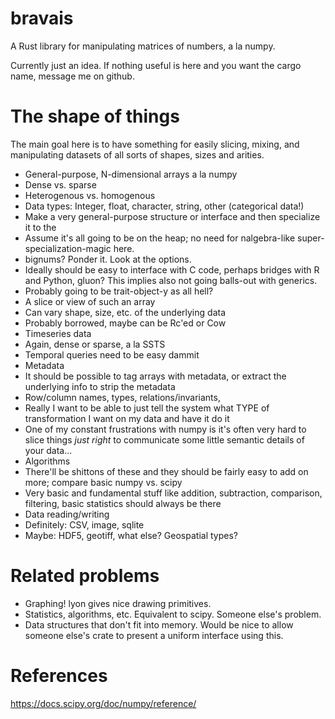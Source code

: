 # bravais

A Rust library for manipulating matrices of numbers, a la numpy.

Currently just an idea.  If nothing useful is here and you want the cargo name,
message me on github.

# The shape of things

The main goal here is to have something for easily slicing, mixing, and manipulating datasets of all sorts
of shapes, sizes and arities.

 * General-purpose, N-dimensional arrays a la numpy
  * Dense vs. sparse
  * Heterogenous vs. homogenous
  * Data types: Integer, float, character, string, other (categorical data!)
  * Make a very general-purpose structure or interface and then specialize it to the 
  * Assume it's all going to be on the heap; no need for nalgebra-like super-specialization-magic here.
  * bignums?  Ponder it.  Look at the options.
  * Ideally should be easy to interface with C code, perhaps bridges with R and Python, gluon?  This implies also not going
    balls-out with generics.
  * Probably going to be trait-object-y as all hell?
 * A slice or view of such an array
  * Can vary shape, size, etc. of the underlying data
  * Probably borrowed, maybe can be Rc'ed or Cow
 * Timeseries data
  * Again, dense or sparse, a la SSTS
  * Temporal queries need to be easy dammit
 * Metadata 
  * It should be possible to tag arrays with metadata, or extract the underlying info to strip the metadata
  * Row/column names, types, relations/invariants,
  * Really I want to be able to just tell the system what TYPE of transformation I want on my data and have it do it
  * One of my constant frustrations with numpy is it's often very hard to slice things *just right* to communicate some
    little semantic details of your data...
 * Algorithms
  * There'll be shittons of these and they should be fairly easy to add on more; compare basic numpy vs. scipy
  * Very basic and fundamental stuff like addition, subtraction, comparison, filtering, basic statistics should always be there
 * Data reading/writing
  * Definitely: CSV, image, sqlite
  * Maybe: HDF5, geotiff, what else?  Geospatial types?

# Related problems

 * Graphing!  lyon gives nice drawing primitives.
 * Statistics, algorithms, etc.  Equivalent to scipy.  Someone else's problem.
 * Data structures that don't fit into memory.  Would be nice to allow someone else's crate to present a uniform interface
   using this.

# References

https://docs.scipy.org/doc/numpy/reference/
